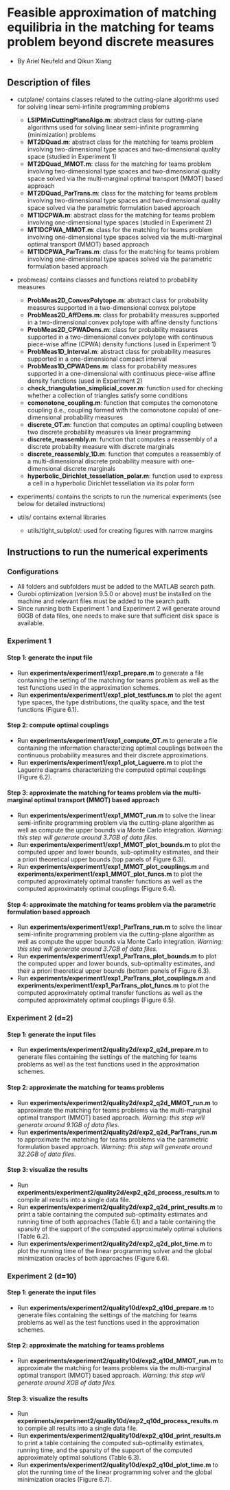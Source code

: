# Feasible approximation of matching equilibria in the matching for teams problem beyond discrete measures

+ By Ariel Neufeld and Qikun Xiang

## Description of files

+ cutplane/      contains classes related to the cutting-plane algorithms used for solving linear semi-infinite programming problems
	- **LSIPMinCuttingPlaneAlgo.m**: abstract class for cutting-plane algorithms used for solving linear semi-infinite programming (minimization) problems
   - **MT2DQuad.m**: abstract class for the matching for teams problem involving two-dimensional type spaces and two-dimensional quality space (studied in Experiment 1)
   - **MT2DQuad\_MMOT.m**: class for the matching for teams problem involving two-dimensional type spaces and two-dimensional quality space solved via the multi-marginal optimal transport (MMOT) based approach
   - **MT2DQuad\_ParTrans.m**: class for the matching for teams problem involving two-dimensional type spaces and two-dimensional quality space solved via the parametric formulation based approach
   - **MT1DCPWA.m**: abstract class for the matching for teams problem involving one-dimensional type spaces (studied in Experiment 2)
   - **MT1DCPWA\_MMOT.m**: class for the matching for teams problem involving one-dimensional type spaces solved via the multi-marginal optimal transport (MMOT) based approach	
   - **MT1DCPWA\_ParTrans.m**: class for the matching for teams problem involving one-dimensional type spaces solved via the parametric formulation based approach

+ probmeas/		contains classes and functions related to probability measures
 	- **ProbMeas2D\_ConvexPolytope.m**: abstract class for probability measures supported in a two-dimensional convex polytope
 	- **ProbMeas2D\_AffDens.m**: class for probability measures supported in a two-dimensional convex polytope with affine density functions
 	- **ProbMeas2D\_CPWADens.m**: class for probability measures supported in a two-dimensional convex polytope with continuous piece-wise affine (CPWA) density functions (used in Experiment 1)
 	- **ProbMeas1D\_Interval.m**: abstract class for probability measures supported in a one-dimensional compact interval
 	- **ProbMeas1D\_CPWADens.m**: class for probability measures supported in a one-dimensional with continuous piece-wise affine density functions (used in Experiment 2)
 	- **check\_triangulation\_simplicial\_cover.m**: function used for checking whether a collection of triangles satisfy some conditions
 	- **comonotone\_coupling.m**: function that computes the comonotone coupling (i.e., coupling formed with the comonotone copula) of one-dimensional probability measures
 	- **discrete\_OT.m**: function that computes an optimal coupling between two discrete probability measures via linear programming
 	- **discrete\_reassembly.m**: function that computes a reassembly of a discrete probabilty measure with discrete marginals
 	- **discrete\_reassembly\_1D.m**: function that computes a reassembly of a multi-dimensional discrete probability measure with one-dimensional discrete marginals
 	- **hyperbolic\_Dirichlet\_tessellation\_polar.m**: function used to express a cell in a hyperbolic Dirichlet tessellation via its polar form

+ experiments/            contains the scripts to run the numerical experiments (see below for detailed instructions)

+ utils/          contains external libraries
    - utils/tight\_subplot/:             used for creating figures with narrow margins

## Instructions to run the numerical experiments

### Configurations

+ All folders and subfolders must be added to the MATLAB search path. 
+ Gurobi optimization (version 9.5.0 or above) must be installed on the machine and relevant files must be added to the search path. 
+ Since running both Experiment 1 and Experiment 2 will generate around 60GB of data files, one needs to make sure that sufficient disk space is available. 

### Experiment 1

#### Step 1: generate the input file
+ Run **experiments/experiment1/exp1\_prepare.m** to generate a file containing the setting of the matching for teams problem as well as the test functions used in the approximation schemes.
+ Run **experiments/experiment1/exp1\_plot\_testfuncs.m** to plot the agent type spaces, the type distributions, the quality space, and the test functions (Figure 6.1). 

#### Step 2: compute optimal couplings
+ Run **experiments/experiment1/exp1\_compute\_OT.m** to generate a file containing the information characterizing optimal couplings between the continuous probability measures and their discrete approximations.
+ Run **experiments/experiment1/exp1\_plot\_Laguerre.m** to plot the Laguerre diagrams characterizing the computed optimal couplings (Figure 6.2). 

#### Step 3: approximate the matching for teams problem via the multi-marginal optimal transport (MMOT) based approach
+ Run **experiments/experiment1/exp1\_MMOT\_run.m** to solve the linear semi-infinite programming problem via the cutting-plane algorithm as well as compute the upper bounds via Monte Carlo integration. *Warning: this step will generate around 3.7GB of data files.*
+ Run **experiments/experiment1/exp1\_MMOT\_plot\_bounds.m** to plot the computed upper and lower bounds, sub-optimality estimates, and their a priori theoretical upper bounds (top panels of Figure 6.3).
+ Run **experiments/experiment1/exp1\_MMOT\_plot\_couplings.m** and **experiments/experiment1/exp1\_MMOT\_plot\_funcs.m** to plot the computed approximately optimal transfer functions as well as the computed approximately optimal couplings (Figure 6.4).

#### Step 4: approximate the matching for teams problem via the parametric formulation based approach
+ Run **experiments/experiment1/exp1\_ParTrans\_run.m** to solve the linear semi-infinite programming problem via the cutting-plane algorithm as well as compute the upper bounds via Monte Carlo integration. *Warning: this step will generate around 3.7GB of data files.*
+ Run **experiments/experiment1/exp1\_ParTrans\_plot\_bounds.m** to plot the computed upper and lower bounds, sub-optimality estimates, and their a priori theoretical upper bounds (bottom panels of Figure 6.3).
+ Run **experiments/experiment1/exp1\_ParTrans\_plot\_couplings.m** and **experiments/experiment1/exp1\_ParTrans\_plot\_funcs.m** to plot the computed approximately optimal transfer functions as well as the computed approximately optimal couplings (Figure 6.5).

### Experiment 2 (d=2)

#### Step 1: generate the input files
+ Run **experiments/experiment2/quality2d/exp2\_q2d\_prepare.m** to generate files containing the settings of the matching for teams problems as well as the test functions used in the approximation schemes.

#### Step 2: approximate the matching for teams problems
+ Run **experiments/experiment2/quality2d/exp2\_q2d\_MMOT\_run.m** to approximate the matching for teams problems via the multi-marginal optimal transport (MMOT) based approach. *Warning: this step will generate around 9.1GB of data files.*
+ Run **experiments/experiment2/quality2d/exp2\_q2d\_ParTrans\_run.m** to approximate the matching for teams problems via the parametric formulation based approach. *Warning: this step will generate around 32.2GB of data files.*

#### Step 3: visualize the results
+ Run **experiments/experiment2/quality2d/exp2\_q2d\_process\_results.m** to compile all results into a single data file.
+ Run **experiments/experiment2/quality2d/exp2\_q2d\_print\_results.m** to print a table containing the computed sub-optimality estimates and running time of both approaches (Table 6.1) and a table containing the sparsity of the support of the computed approximately optimal solutions (Table 6.2). 
+ Run **experiments/experiment2/quality2d/exp2\_q2d\_plot\_time.m** to plot the running time of the linear programming solver and the global minimization oracles of both approaches (Figure 6.6).


### Experiment 2 (d=10)

#### Step 1: generate the input files
+ Run **experiments/experiment2/quality10d/exp2\_q10d\_prepare.m** to generate files containing the settings of the matching for teams problems as well as the test functions used in the approximation schemes.

#### Step 2: approximate the matching for teams problems
+ Run **experiments/experiment2/quality10d/exp2\_q10d\_MMOT\_run.m** to approximate the matching for teams problems via the multi-marginal optimal transport (MMOT) based approach. *Warning: this step will generate around XGB of data files.*

#### Step 3: visualize the results
+ Run **experiments/experiment2/quality10d/exp2\_q10d\_process\_results.m** to compile all results into a single data file.
+ Run **experiments/experiment2/quality10d/exp2\_q10d\_print\_results.m** to print a table containing the computed sub-optimality estimates, running time, and the sparsity of the support of the computed approximately optimal solutions (Table 6.3). 
+ Run **experiments/experiment2/quality10d/exp2\_q10d\_plot\_time.m** to plot the running time of the linear programming solver and the global minimization oracles (Figure 6.7).